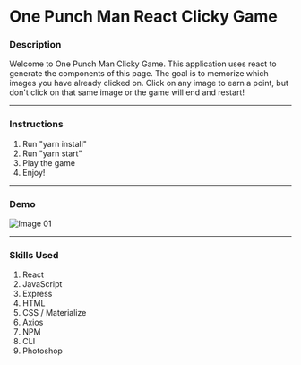 # One Punch Man React Clicky Game

### Description
Welcome to One Punch Man Clicky Game. This application uses react to generate the components of this page. The goal is to memorize which images you have already clicked on. Click on any image to earn a point, but don't click on that same image or the game will end and restart!

- - -

### Instructions

1. Run "yarn install"
2. Run "yarn start"
3. Play the game
4. Enjoy!

- - -

### Demo

![Image 01](/images/image01.gif)

- - -

### Skills Used
1. React
2. JavaScript
3. Express
4. HTML
5. CSS / Materialize
6. Axios
7. NPM
8. CLI
9. Photoshop
